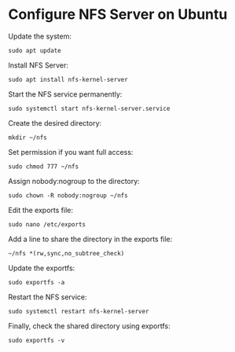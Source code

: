 # Configure NFS Server on Ubuntu

Update the system:
```
sudo apt update
```

Install NFS Server:
```
sudo apt install nfs-kernel-server
```

Start the NFS service permanently:
```
sudo systemctl start nfs-kernel-server.service
```

Create the desired directory:
```
mkdir ~/nfs
```

Set permission if you want full access:
```
sudo chmod 777 ~/nfs
```

Assign nobody:nogroup to the directory:
```
sudo chown -R nobody:nogroup ~/nfs
```

Edit the exports file:
```
sudo nano /etc/exports
```

Add a line to share the directory in the exports file:
```
~/nfs *(rw,sync,no_subtree_check)
```

Update the exportfs:
```
sudo exportfs -a
```

Restart the NFS service:
```
sudo systemctl restart nfs-kernel-server
```

Finally, check the shared directory using exportfs:
```
sudo exportfs -v
```
